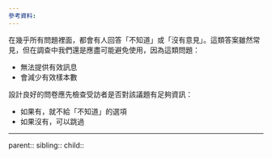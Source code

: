 ```yaml
---
參考資料:
---
```

在幾乎所有問題裡面，都會有人回答「不知道」或「沒有意見」。這類答案雖然常見，但在調查中我們還是應盡可能避免使用，因為這類問題：
- 無法提供有效訊息
- 會減少有效樣本數

設計良好的問卷應先檢查受訪者是否對該議題有足夠資訊：
- 如果有，就不給「不知道」的選項
- 如果沒有，可以跳過

- - -
parent::
sibling::
child::